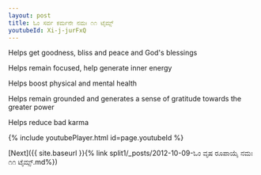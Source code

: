 ```yaml
---
layout: post
title: ಓಂ ಸರ್ವ ಕರ್ಮನೇ ನಮಃ ೧೧ ಟೈಮ್ಸ್
youtubeId: Xi-j-jurFxQ
---
```

 
 
Helps get goodness, bliss and peace and God's blessings
 
Helps remain focused, help generate inner energy 
 
Helps boost physical and mental health 
 
Helps remain grounded and generates a sense of gratitude towards the greater power 
 
Helps reduce bad karma
 
 
 
 


{% include youtubePlayer.html id=page.youtubeId %}
 
[Next]({{ site.baseurl }}{% link  split1/_posts/2012-10-09-ಓಂ ವೃಷ ರೂಪಾಯೈ ನಮಃ ೧೧ ಟೈಮ್ಸ್.md%})
 
